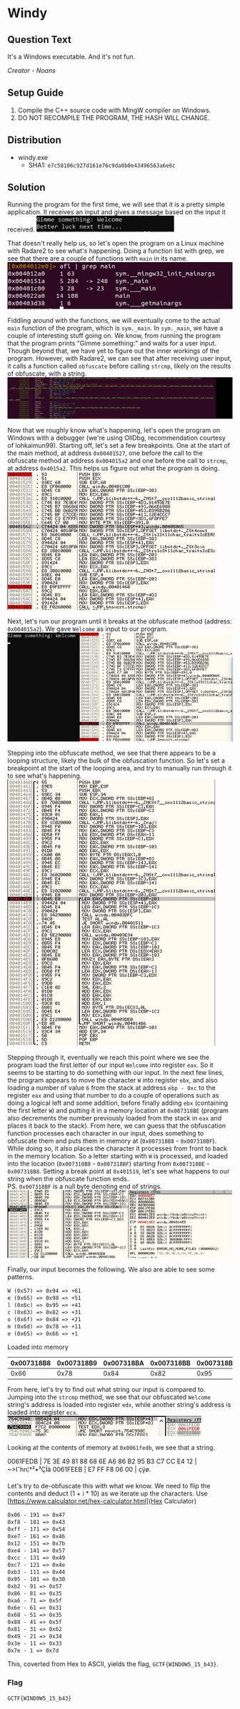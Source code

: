 # Windy

## Question Text

It's a Windows executable. And it's not fun.

*Creator - Noans*

## Setup Guide
1. Compile the C++ source code with MingW compiler on Windows.
2. DO NOT RECOMPILE THE PROGRAM, THE HASH WILL CHANGE.

## Distribution
- windy.exe
    - SHA1: `e7c58106c927d161e76c9da0b0e43496563a6e6c`

## Solution
Running the program for the first time, we will see that it is a pretty simple application. It receives an input and gives a message based on the input it received.
![Running the program](solution/run.jpg)

That doesn't really help us, so let's open the program on a Linux machine with Radare2 to see what's happening. Doing a function list with grep, we see that there are a couple of functions with `main` in its name.
![Listing main functions](solution/function_list.jpg)

Fiddling around with the functions, we will eventually come to the actual `main` function of the program, which is `sym._main`. In `sym._main`, we have a couple of interesting stuff going on. We know, from running the program that the program prints "Gimme something:" and waits for a user input. Though beyond that, we have yet to figure out the inner workings of the program. However, with Radare2, we can see that after receiving user input, it calls a function called `obfuscate` before calling `strcmp`, likely on the results of obfuscate, with a string.
![Disassembly of main function](solution/interest_main.jpg)

Now that we roughly know what's happening, let's open the program on Windows with a debugger (we're using OllDbg, recommendation courtesy of lohkaimun99). Starting off, let's set a few breakpoints. One at the start of the main method, at address `0x00401527`, one before the call to the obfuscate method at address `0x004015a2` and one before the call to `strcmp`, at address `0x4015a2`. This helps us figure out what the program is doing.
![Our breakpoints](solution/breakpoints.jpg)

Next, let's run our program until it breaks at the obfuscate method (address: `0x004015a2`). We gave `Welcome` as input to our program.
![Stopping at obfuscate function](solution/run_breakobfs.jpg)

Stepping into the obfuscate method, we see that there appears to be a looping structure, likely the bulk of the obfuscation function. So let's set a breakpoint at the start of the looping area, and try to manually run through it to see what's happening.
![Stopping at start of loop](solution/run_breakloop.jpg)

Stepping through it, eventually we reach this point where we see the program load the first letter of our input `Welcome` into register `eax`. So it seems to be starting to do something with our input. In the next few lines, the program appears to move the character `W` into register `ebx`, and also loading a number of value `6` from the stack at address `ebp - 0xc` to the register `eax` and using that number to do a couple of operations such as doing a logical left and some addition, before finally adding `ebx` (containing the first letter `W`) and putting it in a memory location at `0x007318BE` (program also decrements the number previously loaded from the stack in `eax` and places it back to the stack). From here, we can guess that the obfuscation function processes each character in our input, does something to obfuscate them and puts them in memory at (`0x007318B8` - `0x007318BF`). While doing so, it also places the character it processes from front to back in the memory location. So a letter starting with `W` is processed, and loaded into the location (`0x007318B8` - `0x007318BF`) starting from `0x007318BE` - `0x007318B8`. Setting a break point at `0x401519`, let's see what happens to our string when the obfuscate function ends.  
PS. `0x007318BF` is a null byte denoting end of strings.
![Processing user input in obfuscate function](solution/load_char.jpg)

Finally, our input becomes the following. We also are able to see some patterns.
```
W (0x57) => 0x94 => +61
e (0x65) => 0x98 => +51
l (0x6c) => 0x95 => +41
c (0x63) => 0x82 => +31
o (0x6f) => 0x84 => +21
m (0x6d) => 0x78 => +11
e (0x65) => 0x66 => +1
```
Loaded into memory

0x007318B8|0x007318B9|0x007318BA|0x007318BB|0x007318BC|0x007318BD|0x007318BE|0x007318BF
---|---|---|---|---|---|---|---
0x66|0x78|0x84|0x82|0x95|0x98|0x94

From here, let's try to find out what string our input is compared to. Jumping into the `strcmp` method, we see that our obfuscated `Welcome` string's address is loaded into register `edx`, while another string's address is loaded into register `ecx`.
![strcmp](solution/strcmp.jpg)

Looking at the contents of memory at `0x0061fedb`, we see that a string.

0061FEDB | 7E 3E 49 81 88 68 6E A6 86 B2 95 B3 C7 CC E4 12 | ~>Iˆhn¦†²•³ÇÌä
0061FEEB | E7 FF F8 06 00                                  | çÿø.

Let's try to de-obfuscate this with what we know. We need to flip the contents and deduct (1 + i * 10) as we iterate up the characters. Use [https://www.calculator.net/hex-calculator.html](Hex Calculator)
```
0x06 - 191 => 0x47
0xf8 - 181 => 0x43
0xff - 171 => 0x54
0xe7 - 161 => 0x46
0x12 - 151 => 0x7b
0xe4 - 141 => 0x57
0xcc - 131 => 0x49
0xc7 - 121 => 0x4e
0xb3 - 111 => 0x44
0x95 - 101 => 0x30
0xb2 - 91 => 0x57
0x86 - 81 => 0x35
0xa6 - 71 => 0x5f
0x6e - 61 => 0x31
0x68 - 51 => 0x35
0x88 - 41 => 0x5f
0x81 - 31 => 0x62
0x49 - 21 => 0x34
0x3e - 11 => 0x33
0x7e - 1 => 0x7d
```

This, coverted from Hex to ASCII, yields the flag, `GCTF{WIND0W5_15_b43}`.

### Flag
`GCTF{WIND0W5_15_b43}`